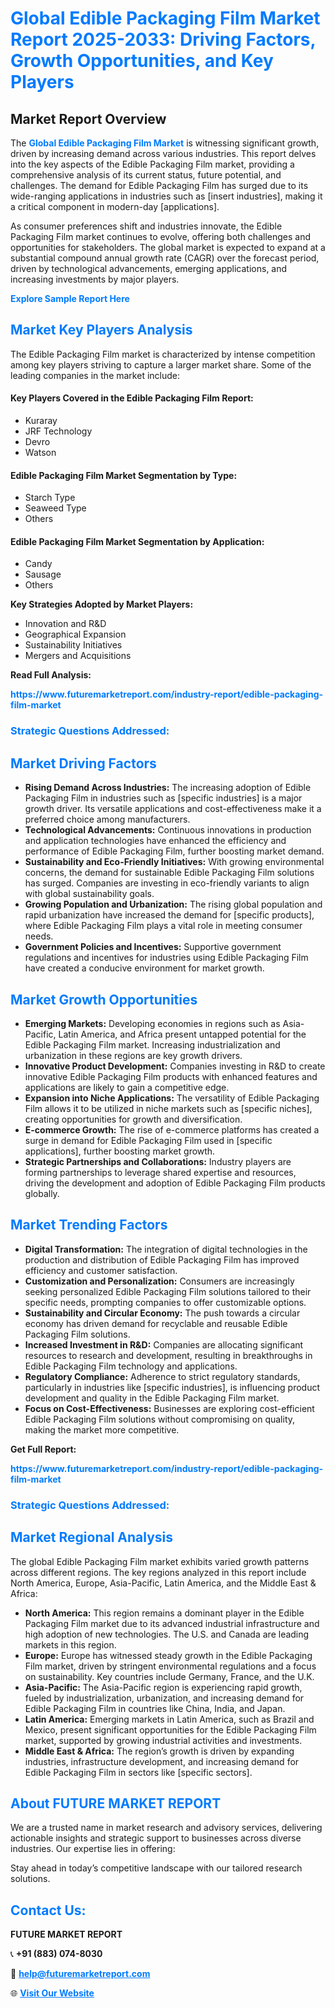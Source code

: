 <h1 style="color: #007BFF;">Global Edible Packaging Film Market Report 2025-2033: Driving Factors, Growth Opportunities, and Key Players</h1>

<section id="overview">
<h2>Market Report Overview</h2>
<p>The <a href="https://www.futuremarketreport.com/industry-report/edible-packaging-film-market" style="color: #007BFF; text-decoration: none;"><strong>Global Edible Packaging Film Market</strong></a> is witnessing significant growth, driven by increasing demand across various industries. This report delves into the key aspects of the Edible Packaging Film market, providing a comprehensive analysis of its current status, future potential, and challenges. The demand for Edible Packaging Film has surged due to its wide-ranging applications in industries such as [insert industries], making it a critical component in modern-day [applications].</p>
<p>As consumer preferences shift and industries innovate, the Edible Packaging Film market continues to evolve, offering both challenges and opportunities for stakeholders. The global market is expected to expand at a substantial compound annual growth rate (CAGR) over the forecast period, driven by technological advancements, emerging applications, and increasing investments by major players.</p>
</section>

<section id="overview">
<p><a href="https://www.futuremarketreport.com/request-sample/reportId=29079" style="color: #007BFF; text-decoration: none;"><strong>Explore Sample Report Here</strong></a></p>
</section>

<section id="key-players">
<h2 style="color: #007BFF;">Market Key Players Analysis</h2>
<p>The Edible Packaging Film market is characterized by intense competition among key players striving to capture a larger market share. Some of the leading companies in the market include:</p>
<h4>Key Players Covered in the Edible Packaging Film Report:</h4>
<ul><li>Kuraray</li><li>JRF Technology</li><li>Devro</li><li>Watson</li></ul>
<h4>Edible Packaging Film Market Segmentation by Type:</h4>
<ul><li>Starch Type</li><li>Seaweed Type</li><li>Others</li></ul>

<h4>Edible Packaging Film Market Segmentation by Application:</h4>
<ul><li>Candy</li><li>Sausage</li><li>Others</li></ul>
<p><strong>Key Strategies Adopted by Market Players:</strong></p>
<ul>
<li>Innovation and R&D</li>
<li>Geographical Expansion</li>
<li>Sustainability Initiatives</li>
<li>Mergers and Acquisitions</li>
</ul>
</section>

<section>
<p><strong>Read Full Analysis: </strong></p><a href="https://www.futuremarketreport.com/industry-report/edible-packaging-film-market" style="color: #007BFF; text-decoration: none;"><strong>https://www.futuremarketreport.com/industry-report/edible-packaging-film-market</strong></a>
<h3 style="color: #007BFF;">Strategic Questions Addressed:</h3>
</section>

<section id="driving-factors">
<h2 style="color: #007BFF;">Market Driving Factors</h2>
<ul>
<li><strong>Rising Demand Across Industries:</strong> The increasing adoption of Edible Packaging Film in industries such as [specific industries] is a major growth driver. Its versatile applications and cost-effectiveness make it a preferred choice among manufacturers.</li>
<li><strong>Technological Advancements:</strong> Continuous innovations in production and application technologies have enhanced the efficiency and performance of Edible Packaging Film, further boosting market demand.</li>
<li><strong>Sustainability and Eco-Friendly Initiatives:</strong> With growing environmental concerns, the demand for sustainable Edible Packaging Film solutions has surged. Companies are investing in eco-friendly variants to align with global sustainability goals.</li>
<li><strong>Growing Population and Urbanization:</strong> The rising global population and rapid urbanization have increased the demand for [specific products], where Edible Packaging Film plays a vital role in meeting consumer needs.</li>
<li><strong>Government Policies and Incentives:</strong> Supportive government regulations and incentives for industries using Edible Packaging Film have created a conducive environment for market growth.</li>
</ul>
</section>

<section id="growth-opportunities">
<h2 style="color: #007BFF;">Market Growth Opportunities</h2>
<ul>
<li><strong>Emerging Markets:</strong> Developing economies in regions such as Asia-Pacific, Latin America, and Africa present untapped potential for the Edible Packaging Film market. Increasing industrialization and urbanization in these regions are key growth drivers.</li>
<li><strong>Innovative Product Development:</strong> Companies investing in R&D to create innovative Edible Packaging Film products with enhanced features and applications are likely to gain a competitive edge.</li>
<li><strong>Expansion into Niche Applications:</strong> The versatility of Edible Packaging Film allows it to be utilized in niche markets such as [specific niches], creating opportunities for growth and diversification.</li>
<li><strong>E-commerce Growth:</strong> The rise of e-commerce platforms has created a surge in demand for Edible Packaging Film used in [specific applications], further boosting market growth.</li>
<li><strong>Strategic Partnerships and Collaborations:</strong> Industry players are forming partnerships to leverage shared expertise and resources, driving the development and adoption of Edible Packaging Film products globally.</li>
</ul>
</section>

<section id="trending-factors">
<h2 style="color: #007BFF;">Market Trending Factors</h2>
<ul>
<li><strong>Digital Transformation:</strong> The integration of digital technologies in the production and distribution of Edible Packaging Film has improved efficiency and customer satisfaction.</li>
<li><strong>Customization and Personalization:</strong> Consumers are increasingly seeking personalized Edible Packaging Film solutions tailored to their specific needs, prompting companies to offer customizable options.</li>
<li><strong>Sustainability and Circular Economy:</strong> The push towards a circular economy has driven demand for recyclable and reusable Edible Packaging Film solutions.</li>
<li><strong>Increased Investment in R&D:</strong> Companies are allocating significant resources to research and development, resulting in breakthroughs in Edible Packaging Film technology and applications.</li>
<li><strong>Regulatory Compliance:</strong> Adherence to strict regulatory standards, particularly in industries like [specific industries], is influencing product development and quality in the Edible Packaging Film market.</li>
<li><strong>Focus on Cost-Effectiveness:</strong> Businesses are exploring cost-efficient Edible Packaging Film solutions without compromising on quality, making the market more competitive.</li>
</ul>
</section>

<section>
<p><strong>Get Full Report: </strong></p><a href="https://www.futuremarketreport.com/industry-report/edible-packaging-film-market" style="color: #007BFF; text-decoration: none;"><strong>https://www.futuremarketreport.com/industry-report/edible-packaging-film-market</strong></a>
<h3 style="color: #007BFF;">Strategic Questions Addressed:</h3>
</section>


<section id="regional-analysis">
<h2 style="color: #007BFF;">Market Regional Analysis</h2>
<p>The global Edible Packaging Film market exhibits varied growth patterns across different regions. The key regions analyzed in this report include North America, Europe, Asia-Pacific, Latin America, and the Middle East & Africa:</p>
<ul>
<li><strong>North America:</strong> This region remains a dominant player in the Edible Packaging Film market due to its advanced industrial infrastructure and high adoption of new technologies. The U.S. and Canada are leading markets in this region.</li>
<li><strong>Europe:</strong> Europe has witnessed steady growth in the Edible Packaging Film market, driven by stringent environmental regulations and a focus on sustainability. Key countries include Germany, France, and the U.K.</li>
<li><strong>Asia-Pacific:</strong> The Asia-Pacific region is experiencing rapid growth, fueled by industrialization, urbanization, and increasing demand for Edible Packaging Film in countries like China, India, and Japan.</li>
<li><strong>Latin America:</strong> Emerging markets in Latin America, such as Brazil and Mexico, present significant opportunities for the Edible Packaging Film market, supported by growing industrial activities and investments.</li>
<li><strong>Middle East & Africa:</strong> The region’s growth is driven by expanding industries, infrastructure development, and increasing demand for Edible Packaging Film in sectors like [specific sectors].</li>
</ul>
</section>

<footer>
<h2 style="color: #007BFF;">About FUTURE MARKET REPORT</h2>
<p>We are a trusted name in market research and advisory services, delivering actionable insights and strategic support to businesses across diverse industries. Our expertise lies in offering:</p>

<p>Stay ahead in today’s competitive landscape with our tailored research solutions.</p>

<h2 style="color: #007BFF;">Contact Us:</h2>
<p><strong>FUTURE MARKET REPORT</strong></p>
<p>📞 <strong>+91 (883) 074-8030</strong></p>
<p>📧 <strong><a href="mailto:help@futuremarketreport.com" style="color: #007BFF;">help@futuremarketreport.com</a></strong></p>
<p>🌐 <strong><a href="https://www.futuremarketreport.com/" style="color: #007BFF;">Visit Our Website</a></strong></p>
</footer>